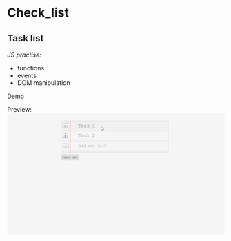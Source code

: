 # Check_list
## Task list
*JS practise:*
* functions
* events
* DOM manipulation

[Demo](http://s.codepen.io/JennyGeryak/debug/yVoMpv)

Preview: ![Alt Text](https://github.com/JennyGeryak/Check_list/blob/master/screen.png)
